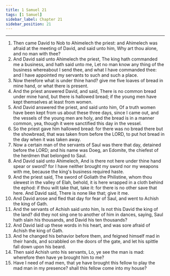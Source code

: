 ```yaml
---
title: 1 Samuel 21
tags: [1 Samuel]
sidebar_label: Chapter 21
sidebar_position: 21
---
```


---
1. Then came David to Nob to Ahimelech the priest: and Ahimelech was afraid at the meeting of David, and said unto him, Why art thou alone, and no man with thee?
2. And David said unto Ahimelech the priest, The king hath commanded me a business, and hath said unto me, Let no man know any thing of the business whereabout I send thee, and what I have commanded thee: and I have appointed my servants to such and such a place.
3. Now therefore what is under thine hand? give me five loaves of bread in mine hand, or what there is present.
4. And the priest answered David, and said, There is no common bread under mine hand, but there is hallowed bread; if the young men have kept themselves at least from women.
5. And David answered the priest, and said unto him, Of a truth women have been kept from us about these three days, since I came out, and the vessels of the young men are holy, and the bread is in a manner common, yea, though it were sanctified this day in the vessel.
6. So the priest gave him hallowed bread: for there was no bread there but the showbread, that was taken from before the LORD, to put hot bread in the day when it was taken away.
7. Now a certain man of the servants of Saul was there that day, detained before the LORD; and his name was Doeg, an Edomite, the chiefest of the herdmen that belonged to Saul.
8. And David said unto Ahimelech, And is there not here under thine hand spear or sword? for I have neither brought my sword nor my weapons with me, because the king's business required haste.
9. And the priest said, The sword of Goliath the Philistine, whom thou slewest in the valley of Elah, behold, it is here wrapped in a cloth behind the ephod: if thou wilt take that, take it: for there is no other save that here. And David said, There is none like that; give it me.
10. And David arose and fled that day for fear of Saul, and went to Achish the king of Gath.
11. And the servants of Achish said unto him, Is not this David the king of the land? did they not sing one to another of him in dances, saying, Saul hath slain his thousands, and David his ten thousands?
12. And David laid up these words in his heart, and was sore afraid of Achish the king of Gath.
13. And he changed his behavior before them, and feigned himself mad in their hands, and scrabbled on the doors of the gate, and let his spittle fall down upon his beard.
14. Then said Achish unto his servants, Lo, ye see the man is mad: wherefore then have ye brought him to me?
15. Have I need of mad men, that ye have brought this fellow to play the mad man in my presence? shall this fellow come into my house?